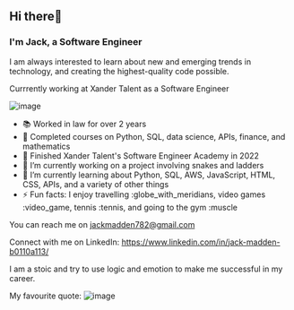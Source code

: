 ## Hi there👋
### I'm Jack, a Software Engineer

I am always interested to learn about new and emerging trends in technology, and creating the highest-quality code possible. 

Currrently working at Xander Talent as a Software Engineer 

![image](https://user-images.githubusercontent.com/68071086/203613672-4ccd36fc-8805-492f-ad23-e3bcaf51f3c9.png)

- 📚 Worked in law for over 2 years 
- 🐍 Completed courses on Python, SQL, data science, APIs, finance, and mathematics 
- 🐥 Finished Xander Talent's Software Engineer Academy in 2022
- 🔭 I’m currently working on a project involving snakes and ladders 
- 🌱 I’m currently learning about Python, SQL, AWS, JavaScript, HTML, CSS, APIs, and a variety of other things
- ⚡ Fun facts: I enjoy travelling :globe_with_meridians, video games :video_game, tennis :tennis, and going to the gym :muscle

You can reach me on jackmadden782@gmail.com 

Connect with me on LinkedIn: https://www.linkedin.com/in/jack-madden-b0110a113/ 

I am a stoic and try to use logic and emotion to make me successful in my career. 

My favourite quote: 
![image](https://user-images.githubusercontent.com/68071086/203614485-0f197dbc-b7cf-447c-b90c-4811892336c5.png)


